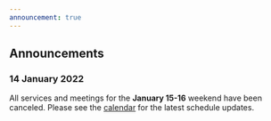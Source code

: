 ```yaml
---
announcement: true
---
```


## Announcements

### 14 January 2022

All services and meetings for the **January 15-16** weekend have been canceled. Please see the [calendar](/calendar) for the latest schedule updates.
